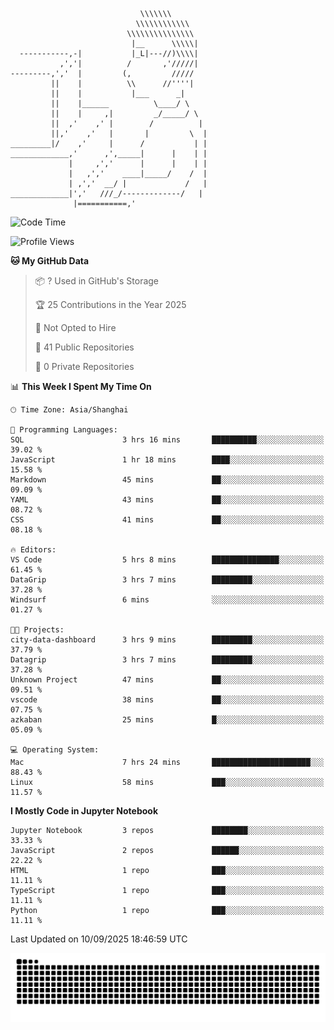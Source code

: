 ```
                             \\\\\\\
                            \\\\\\\\\\\\
                          \\\\\\\\\\\\\\\
                           |__      \\\\\|
  -----------,-|           |_L|---//)\\\\|
           ,','|          /       ,'/////|
---------,','  |         (,         /////
         ||    |          \\      //''''|
         ||    |           |___      _|
         ||    |______          \____/ \
         ||    |     ,|         _/_____/ \
         ||  ,'    ,' |        /          |
         ||,'    ,'   |       |         \  |
_________|/    ,'     |      /           | |
_____________,'      ,',_____|      |    | |
             |     ,','      |      |    | |
             |   ,','    ____|_____/    /  |
             | ,','  __/ |             /   |
_____________|','   ///_/-------------/   |
              |===========,'
```

<!--START_SECTION:waka-->
![Code Time](http://img.shields.io/badge/Code%20Time-129%20hrs%209%20mins-blue)

![Profile Views](http://img.shields.io/badge/Profile%20Views-0-blue)

**🐱 My GitHub Data** 

> 📦 ? Used in GitHub's Storage 
 > 
> 🏆 25 Contributions in the Year 2025
 > 
> 🚫 Not Opted to Hire
 > 
> 📜 41 Public Repositories 
 > 
> 🔑 0 Private Repositories 
 > 
📊 **This Week I Spent My Time On** 

```text
🕑︎ Time Zone: Asia/Shanghai

💬 Programming Languages: 
SQL                      3 hrs 16 mins       ██████████░░░░░░░░░░░░░░░   39.02 % 
JavaScript               1 hr 18 mins        ████░░░░░░░░░░░░░░░░░░░░░   15.58 % 
Markdown                 45 mins             ██░░░░░░░░░░░░░░░░░░░░░░░   09.09 % 
YAML                     43 mins             ██░░░░░░░░░░░░░░░░░░░░░░░   08.72 % 
CSS                      41 mins             ██░░░░░░░░░░░░░░░░░░░░░░░   08.18 % 

🔥 Editors: 
VS Code                  5 hrs 8 mins        ███████████████░░░░░░░░░░   61.45 % 
DataGrip                 3 hrs 7 mins        █████████░░░░░░░░░░░░░░░░   37.28 % 
Windsurf                 6 mins              ░░░░░░░░░░░░░░░░░░░░░░░░░   01.27 % 

🐱‍💻 Projects: 
city-data-dashboard      3 hrs 9 mins        █████████░░░░░░░░░░░░░░░░   37.79 % 
Datagrip                 3 hrs 7 mins        █████████░░░░░░░░░░░░░░░░   37.28 % 
Unknown Project          47 mins             ██░░░░░░░░░░░░░░░░░░░░░░░   09.51 % 
vscode                   38 mins             ██░░░░░░░░░░░░░░░░░░░░░░░   07.75 % 
azkaban                  25 mins             █░░░░░░░░░░░░░░░░░░░░░░░░   05.09 % 

💻 Operating System: 
Mac                      7 hrs 24 mins       ██████████████████████░░░   88.43 % 
Linux                    58 mins             ███░░░░░░░░░░░░░░░░░░░░░░   11.57 % 
```

**I Mostly Code in Jupyter Notebook** 

```text
Jupyter Notebook         3 repos             ████████░░░░░░░░░░░░░░░░░   33.33 % 
JavaScript               2 repos             ██████░░░░░░░░░░░░░░░░░░░   22.22 % 
HTML                     1 repo              ███░░░░░░░░░░░░░░░░░░░░░░   11.11 % 
TypeScript               1 repo              ███░░░░░░░░░░░░░░░░░░░░░░   11.11 % 
Python                   1 repo              ███░░░░░░░░░░░░░░░░░░░░░░   11.11 % 
```




 Last Updated on 10/09/2025 18:46:59 UTC
<!--END_SECTION:waka-->

<picture>
  <source media="(prefers-color-scheme: dark)" srcset="https://raw.githubusercontent.com/yuemanly/yuemanly/output/github-contribution-grid-snake-dark.svg" />
  <source media="(prefers-color-scheme: light)" srcset="https://raw.githubusercontent.com/yuemanly/yuemanly/output/github-contribution-grid-snake.svg" />
  <img alt="github-snake" src="https://raw.githubusercontent.com/yuemanly/yuemanly/output/github-contribution-grid-snake.svg" />
</picture>
<!--
**yuemanly/yuemanly** is a ✨ _special_ ✨ repository because its `README.md` (this file) appears on your GitHub profile.

Here are some ideas to get you started:

- 🔭 I’m currently working on ...
- 🌱 I’m currently learning ...
- 👯 I’m looking to collaborate on ...
- 🤔 I’m looking for help with ...
- 💬 Ask me about ...
- 📫 How to reach me: ...
- 😄 Pronouns: ...
- ⚡ Fun fact: ...
-->

